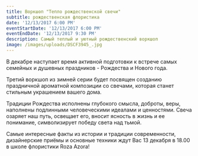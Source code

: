 ```yaml
---
title: Воркшоп "Тепло рождественской свечи"
subtitle: рождественская флористика
date: '12/13/2017 6:00 PM'
eventStartDate: '12/13/2017 6:00 PM'
eventEndDate: '12/13/2017 9:30 PM'
description: Самый теплый и уютный рождественский воркшоп
image: /images/uploads/DSCF3945_.jpg
---
```

В декабре наступает время активной подготовки к встрече самых семейных и душевных праздников - Рождества и Нового года.

Третий воркшоп из зимней серии будет посвящен созданию праздничной ароматной композиции со свечами, которая станет стильным украшением вашего дома.

Традиции Рождества исполнены глубокого смысла, доброты, веры, наполнены подлинными человеческими идеалами и ценностями. Свеча озаряет наш путь, освещает его, вносит ясность в жизнь и ее понимание, символизирует победу света над тьмой.

Самые интересные факты из истории и традиции современности, дизайнерские приёмы и основные техники ждут Вас 13 декабря в 18.00 в школе флористики Roza Azora!












